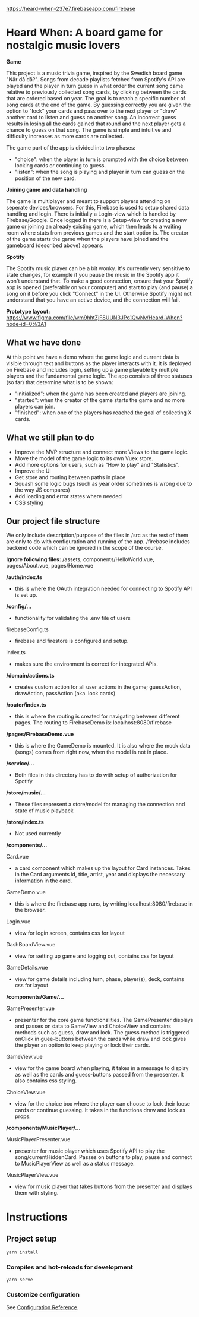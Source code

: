 https://heard-when-237e7.firebaseapp.com/firebase

# Heard When: A board game for nostalgic music lovers
**Game**

This project is a music trivia game, inspired by the Swedish board game "När då då?". Songs from decade playlists fetched from Spotify's API are played and the player in turn guess in what order the current song came relative to previously collected song cards, by clicking between the cards that are ordered based on year. The goal is to reach a specific number of song cards at the end of the game. By guessing correctly you are given the option to "lock" your cards and pass over to the next player or "draw" another card to listen and guess on another song. An incorrect guess results in losing all the cards gained that round and the next player gets a chance to guess on that song. The game is simple and intuitive and difficulty increases as more cards are collected.  

The game part of the app is divided into two phases:
- "choice": when the player in turn is prompted with the choice between locking cards or continuing to guess.
- "listen": when the song is playing and player in turn can guess on the position of the new card. 

**Joining game and data handling**

The game is multiplayer and meant to support players attending on seperate devices/browsers. For this, Firebase is used to setup shared data handling and login. There is initially a Login-view which is handled by Firebase/Google. Once logged in there is a Setup-view for creating a new game or joining an already existing game, which then leads to a waiting room where stats from previous games and the start option is. The creator of the game starts the game when the players have joined and the gameboard (described above) appears.

**Spotify** 

The Spotify music player can be a bit wonky. It's currently very sensitive to state changes, for example if you pause the music in the Spotify app it won't understand that. To make a good connection, ensure that your Spotify app is opened (preferably on your computer) and start to play (and pause) a song on it before you click "Connect" in the UI. Otherwise Spotify might not understand that you have an active device, and the connection will fail. 

**Prototype layout:** https://www.figma.com/file/wm9hhtZjF8UUN3JPo1QwNv/Heard-When?node-id=0%3A1

## What we have done

At this point we have a demo where the game logic and current data is visible through text and buttons as the player interacts with it. It is deployed on Firebase and includes login, setting up a game playable by multiple players and the fundamental game logic. The app consists of three statuses (so far) that determine what is to be shown: 
- "initialized": when the game has been created and players are joining.  
- "started": when the creator of the game starts the game and no more players can join.
- "finished": when one of the players has reached the goal of collecting X cards. 


## What we still plan to do
- Improve the MVP structure and connect more Views to the game logic. 
- Move the model of the game logic to its own Vuex store.
- Add more options for users, such as "How to play" and "Statistics".
- Improve the UI
- Get store and routing between paths in place
- Squash some logic bugs (such as year order sometimes is wrong due to the way JS compares)
- Add loading and error states where needed
- CSS styling

## Our project file structure 
We only include description/purpose of the files in /src as the rest of them are only to do with configuration and running of the app.
/firebase includes backend code which can be ignored in the scope of the course.

**Ignore following files:** /assets, components/HelloWorld.vue, pages/About.vue, pages/Home.vue

**/auth/index.ts**
- this is where the OAuth integration needed for connecting to Spotify API is set up.

**/config/...**
- functionality for validating the .env file of users 

firebaseConfig.ts
- firebase and firestore is configured and setup.

index.ts
- makes sure the environment is correct for integrated APIs.

**/domain/actions.ts**
- creates custom action for all user actions in the game; guessAction, drawAction, passAction (aka. lock cards)

**/router/index.ts**
- this is where the routing is created for navigating between different pages. The routing to FirebaseDemo is: localhost:8080/firebase

**/pages/FirebaseDemo.vue**
-  this is where the GameDemo is mounted. It is also where the mock data (songs) comes from right now, when the model is not in place.

**/service/...**
- Both files in this directory has to do with setup of authorization for Spotify

**/store/music/...**
- These files represent a store/model for managing the connection and state of music playback

**/store/index.ts**
- Not used currently


**/components/...**

Card.vue
- a card component which makes up the layout for Card instances. Takes in the Card arguments id, title, artist, year and displays the necessary information in the card.

GameDemo.vue
- this is where the firebase app runs, by writing localhost:8080/firebase in the browser.

Login.vue
- view for login screen, contains css for layout

DashBoardView.vue
- view for setting up game and logging out, contains css for layout

GameDetails.vue
- view for game details including turn, phase, player(s), deck, contains css for layout

**/components/Game/...**

GamePresenter.vue
- presenter for the core game functionalities. The GamePresenter displays and passes on data to GameView and ChoiceView and contains methods such as guess, draw and lock. The guess method is triggered onClick in guee-buttons between the cards while draw and lock gives the player an option to keep playing or lock their cards.

GameView.vue
- view for the game board when playing, it takes in a message to display as well as the cards and guess-buttons passed from the presenter. It also contains css styling.  

ChoiceView.vue
- view for the choice box where the player can choose to lock their loose cards or continue guessing. It takes in the functions draw and lock as props.

**/components/MusicPlayer/...**

MusicPlayerPresenter.vue
- presenter for music player which uses Spotify API to play the song/currentHiddenCard. Passes on buttons to play, pause and connect to MusicPlayerView as well as a status message.

MusicPlayerView.vue
- view for music player that takes buttons from the presenter and displays them with styling.

# Instructions
## Project setup
```
yarn install
```

### Compiles and hot-reloads for development
```
yarn serve
```



### Customize configuration
See [Configuration Reference](https://cli.vuejs.org/config/).
